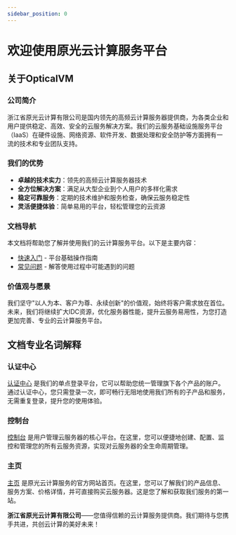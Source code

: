 ```yaml
---
sidebar_position: 0
---
```


# 欢迎使用原光云计算服务平台

## 关于OpticalVM 

### 公司简介

浙江省原光云计算有限公司是国内领先的高频云计算服务器提供商，为各类企业和用户提供稳定、高效、安全的云服务解决方案。我们的云服务基础设施服务平台（IaaS）在硬件设施、网络资源、软件开发、数据处理和安全防护等方面拥有一流的技术和专业团队支持。

### 我们的优势

- **卓越的技术实力**：领先的高频云计算服务器技术
- **全方位解决方案**：满足从大型企业到个人用户的多样化需求
- **稳定可靠服务**：定期的技术维护和服务检查，确保云服务稳定性
- **灵活便捷体验**：简单易用的平台，轻松管理您的云资源

### 文档导航

本文档将帮助您了解并使用我们的云计算服务平台。以下是主要内容：

- [快速入门](/quickuse) - 平台基础操作指南
- [常见问题](/qa) - 解答使用过程中可能遇到的问题

### 价值观与愿景

我们坚守"以人为本、客户为尊、永续创新"的价值观，始终将客户需求放在首位。未来，我们将继续扩大IDC资源，优化服务器性能，提升云服务易用性，为您打造更加完善、专业的云计算服务平台。

## 文档专业名词解释

### 认证中心

[认证中心](https://sso.opticalvm.com) 是我们的单点登录平台，它可以帮助您统一管理旗下各个产品的账户。通过认证中心，您只需登录一次，即可畅行无阻地使用我们所有的子产品和服务，无需重复登录，提升您的使用体验。

### 控制台

[控制台](https://dash.opticalvm.com) 是用户管理云服务器的核心平台。在这里，您可以便捷地创建、配置、监控和管理您的所有云服务资源，实现对云服务器的全生命周期管理。

### 主页

[主页](https://www.opticalvm.com) 是原光云计算服务的官方网站首页。在这里，您可以了解我们的产品信息、服务方案、价格详情，并可直接购买云服务器。这是您了解和获取我们服务的第一站。


**浙江省原光云计算有限公司**——您值得信赖的云计算服务提供商。我们期待与您携手共进，共创云计算的美好未来！
